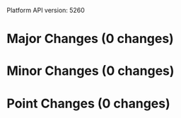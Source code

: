 Platform API version: 5260


# Major Changes (0 changes)


# Minor Changes (0 changes)


# Point Changes (0 changes)
